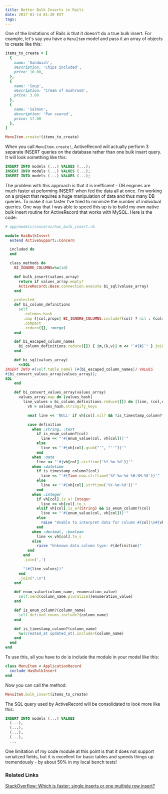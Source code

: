 ```yaml
---
title: Better Bulk Inserts in Rails
date: 2017-01-14 01:30 EST
tags:
---
```


One of the limitations of Rails is that it doesn't do a true bulk insert. For example, let's say you have a `MenuItem`
model and pass it an array of objects to create like this:

```ruby
items_to_create = [
  {
    name: 'Sandwich',
    description: 'Chips included',
    price: 10.00,
  },
  {
    name: 'Soup',
    description: 'Cream of mushroom',
    price: 3.00    
  },
  {
    name: 'Salmon',
    description: 'Pan seared',
    price: 17.00
  },
]

MenuItem.create!(items_to_create)
```

When you call `MenuItem.create!`, ActiveRecord will actually perform 3 separate INSERT queries on the database rather 
than one bulk insert query. It will look something like this:

```sql
INSERT INTO models (...) VALUES (...);
INSERT INTO models (...) VALUES (...);
INSERT INTO models (...) VALUES (...);
```

The problem with this approach is that it is inefficient - DB engines are much faster at peforming INSERT when fed the 
data all at once. I'm working on a project that requires a huge manipulation of data and thus many DB queries. To make 
it run faster I've tried to minimize the number of individual queries. One way that I was able to speed this up is to 
build my own native bulk insert routine for ActiveRecord that works with MySQL. Here is the code:

```ruby
# app/models/concerns/has_bulk_insert.rb

module HasBulkInsert
  extend ActiveSupport::Concern

  included do
  end

  class_methods do
    BI_IGNORE_COLUMNS=%w(id)

    def bulk_insert(values_array)
      return if values_array.empty?
      ActiveRecord::Base.connection.execute bi_sql(values_array)
    end

    protected
    def bi_column_definitions
      self
        .columns_hash
        .map {|col,props| BI_IGNORE_COLUMNS.include?(col) ? nil : {col=>props.type} }
        .compact
        .reduce({}, :merge)
    end

    def bi_escaped_column_names
      bi_column_definitions.reduce([]) { |m,(k,v)| m << "`#{k}`" }.join(',')
    end

    def bi_sql(values_array)
      <<SQL
INSERT INTO #{self.table_name} (#{bi_escaped_column_names}) VALUES
#{bi_convert_values_array(values_array)};
SQL
    end

    def bi_convert_values_array(values_array)
      values_array.map do |values_hash|
        line_values = bi_column_definitions.reduce([]) do |line, (col,definition)|
          vh = values_hash.stringify_keys

          next line << 'NULL' if vh[col].nil? && !is_timestamp_column?(col)

          case definition
            when :string, :text
              if is_enum_column?(col)
                line << "'#{enum_value(col, vh[col])}'"
              else
                line << "'#{vh[col].gsub("'", "''")}'"
              end
            when :date
              line << "'#{vh[col].strftime('%Y-%m-%d')}'"
            when :datetime
              if is_timestamp_column?(col)
                line << "'#{Time.now.strftime('%Y-%m-%d %H:%M:%S')}'"
              else
                line << "'#{vh[col].strftime('%Y-%m-%d')}'"
              end
            when :integer
              if vh[col].is_a? Integer
                line << vh[col].to_s
              elsif vh[col].is_a?(String) && is_enum_column?(col)
                line << "'#{enum_value(col, vh[col])}'"
              else
                raise "Unable to interpret data for column #{col}\n#{vh}"
              end
            when :decimal, :boolean
              line << vh[col].to_s
            else
              raise "Unknown data column type: #{definition}"
          end
        end
        .join(',')

        "(#{line_values})"
      end
      .join(",\n")
    end

    def enum_value(column_name, enumeration_value)
      self.send(column_name.pluralize)[enumeration_value]
    end

    def is_enum_column?(column_name)
      self.defined_enums.include?(column_name)
    end

    def is_timestamp_column?(column_name)
      %w(created_at updated_at).include?(column_name)
    end
  end
end
```

To use this, all you have to do is include the module in your model like this:

```ruby
class MenuItem < ApplicationRecord
  include HasBulkInsert
end
```

Now you can call the method:

```ruby
MenuItem.bulk_insert(items_to_create)  
```
The SQL query used by ActiveRecord will be consolidated to look more like this:

```sql
INSERT INTO models (...) VALUES
  (...),
  (...),
  (...),
  (...),
  ...
```

One limitation of my code module at this point is that it does not support serialized fields, but it is excellent for
basic tables and speeds things up tremendously - by about 50% in my local bench tests!

### Related Links

[StackOverflow: Which is faster: single inserts or one multiple row insert?](http://stackoverflow.com/questions/1793169/which-is-faster-multiple-single-inserts-or-one-multiple-row-insert) 